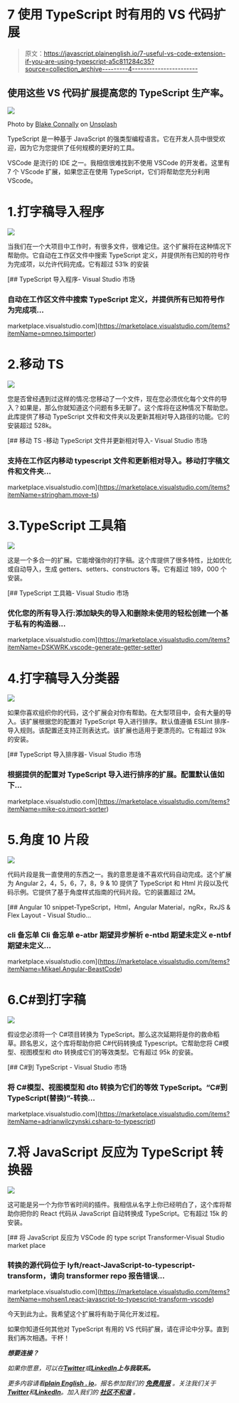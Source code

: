 # 7 使用 TypeScript 时有用的 VS 代码扩展

> 原文：<https://javascript.plainenglish.io/7-useful-vs-code-extension-if-you-are-using-typescript-a5c811284c35?source=collection_archive---------4----------------------->

## 使用这些 VS 代码扩展提高您的 TypeScript 生产率。

![](img/859083999f3a6f8dfd834662c4184c42.png)

Photo by [Blake Connally](https://unsplash.com/@blakeconnally?utm_source=medium&utm_medium=referral) on [Unsplash](https://unsplash.com?utm_source=medium&utm_medium=referral)

TypeScript 是一种基于 JavaScript 的强类型编程语言。它在开发人员中很受欢迎，因为它为您提供了任何规模的更好的工具。

VSCode 是流行的 IDE 之一。我相信很难找到不使用 VSCode 的开发者。这里有 7 个 VScode 扩展，如果您正在使用 TypeScript，它们将帮助您充分利用 VScode。

# 1.打字稿导入程序

![](img/7c479a1b0b399b76cb2308b95e02ea28.png)

当我们在一个大项目中工作时，有很多文件，很难记住。这个扩展将在这种情况下帮助你。它自动在工作区文件中搜索 TypeScript 定义，并提供所有已知的符号作为完成项，以允许代码完成。它有超过 531k 的安装

[](https://marketplace.visualstudio.com/items?itemName=pmneo.tsimporter) [## TypeScript 导入程序- Visual Studio 市场

### 自动在工作区文件中搜索 TypeScript 定义，并提供所有已知符号作为完成项…

marketplace.visualstudio.com](https://marketplace.visualstudio.com/items?itemName=pmneo.tsimporter) 

# 2.移动 TS

![](img/32ae064be0e7eddcee91838e060ecc52.png)

您是否曾经遇到过这样的情况:您移动了一个文件，现在您必须优化每个文件的导入？如果是，那么你就知道这个问题有多无聊了。这个库将在这种情况下帮助您。此库提供了移动 TypeScript 文件和文件夹以及更新其相对导入路径的功能。它的安装超过 528k。

[](https://marketplace.visualstudio.com/items?itemName=stringham.move-ts) [## 移动 TS -移动 TypeScript 文件并更新相对导入- Visual Studio 市场

### 支持在工作区内移动 typescript 文件和更新相对导入。移动打字稿文件和文件夹…

marketplace.visualstudio.com](https://marketplace.visualstudio.com/items?itemName=stringham.move-ts) 

# 3.TypeScript 工具箱

![](img/60c62fa1d02d6232d2ce67bdb14188e2.png)

这是一个多合一的扩展。它能增强你的打字稿。这个库提供了很多特性，比如优化或自动导入，生成 getters、setters、constructors 等。它有超过 189，000 个安装。

[](https://marketplace.visualstudio.com/items?itemName=DSKWRK.vscode-generate-getter-setter) [## TypeScript 工具箱- Visual Studio 市场

### 优化您的所有导入行:添加缺失的导入和删除未使用的轻松创建一个基于私有的构造器…

marketplace.visualstudio.com](https://marketplace.visualstudio.com/items?itemName=DSKWRK.vscode-generate-getter-setter) 

# 4.打字稿导入分类器

![](img/bb0555193c8b5a6376fb5546d0d475db.png)

如果你喜欢组织你的代码，这个扩展会对你有帮助。在大型项目中，会有大量的导入。该扩展根据您的配置对 TypeScript 导入进行排序。默认值遵循 ESLint 排序-导入规则。该配置还支持正则表达式。该扩展也适用于更漂亮的。它有超过 93k 的安装。

[](https://marketplace.visualstudio.com/items?itemName=mike-co.import-sorter) [## TypeScript 导入排序器- Visual Studio 市场

### 根据提供的配置对 TypeScript 导入进行排序的扩展。配置默认值如下…

marketplace.visualstudio.com](https://marketplace.visualstudio.com/items?itemName=mike-co.import-sorter) 

# 5.角度 10 片段

![](img/bfffac395f377cc742ff344c2b1d3ee8.png)

代码片段是我一直使用的东西之一。我的意思是谁不喜欢代码自动完成。这个扩展为 Angular 2，4，5，6，7，8，9 & 10 提供了 TypeScript 和 Html 片段以及代码示例。它提供了基于角度样式指南的代码片段。它的装置超过 2M。

[](https://marketplace.visualstudio.com/items?itemName=Mikael.Angular-BeastCode) [## Angular 10 snippet-TypeScript，Html，Angular Material，ngRx，RxJS & Flex Layout - Visual Studio…

### cli 备忘单 Cli 备忘单 e-atbr 期望异步解析 e-ntbd 期望未定义 e-ntbf 期望未定义…

marketplace.visualstudio.com](https://marketplace.visualstudio.com/items?itemName=Mikael.Angular-BeastCode) 

# 6.C#到打字稿

![](img/ee57d5e27b9965f930ad628fcb21dc38.png)

假设您必须将一个 C#项目转换为 TypeScript。那么这次延期将是你的救命稻草。顾名思义，这个库将帮助你把 C#代码转换成 Typescript。它帮助您将 C#模型、视图模型和 dto 转换成它们的等效类型。它有超过 95k 的安装。

[](https://marketplace.visualstudio.com/items?itemName=adrianwilczynski.csharp-to-typescript) [## C#到 TypeScript - Visual Studio 市场

### 将 C#模型、视图模型和 dto 转换为它们的等效 TypeScript。“C#到 TypeScript(替换)”-转换…

marketplace.visualstudio.com](https://marketplace.visualstudio.com/items?itemName=adrianwilczynski.csharp-to-typescript) 

# 7.将 JavaScript 反应为 TypeScript 转换器

![](img/b229ec1fa0114f2ad45b3ff7dd703c4c.png)

这可能是另一个为你节省时间的插件。我相信从名字上你已经明白了，这个库将帮助你把你的 React 代码从 JavaScript 自动转换成 TypeScript。它有超过 15k 的安装。

[](https://marketplace.visualstudio.com/items?itemName=mohsen1.react-javascript-to-typescript-transform-vscode) [## 将 JavaScript 反应为 VSCode 的 type script Transformer-Visual Studio market place

### 转换的源代码位于 lyft/react-JavaScript-to-typescript-transform，请向 transformer repo 报告错误…

marketplace.visualstudio.com](https://marketplace.visualstudio.com/items?itemName=mohsen1.react-javascript-to-typescript-transform-vscode) 

今天到此为止。我希望这个扩展将有助于简化开发过程。

如果你知道任何其他对 TypeScript 有用的 VS 代码扩展，请在评论中分享。直到我们再次相遇。干杯！

***想要连接？***

*如果你愿意，可以在*[***Twitter***](https://twitter.com/FarhanT99598254)**或*[***LinkedIn***](https://www.linkedin.com/in/farhan-tanvir-b08520151/)***上与我联系。****

**更多内容请看*[***plain English . io***](https://plainenglish.io/)*。报名参加我们的* [***免费周报***](http://newsletter.plainenglish.io/) *。关注我们关于*[***Twitter***](https://twitter.com/inPlainEngHQ)*和*[***LinkedIn***](https://www.linkedin.com/company/inplainenglish/)*。加入我们的* [***社区不和谐***](https://discord.gg/GtDtUAvyhW) *。**